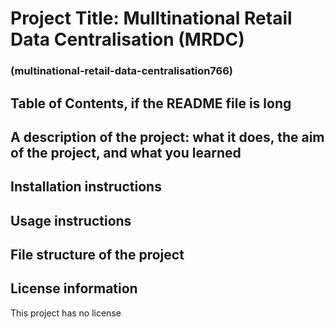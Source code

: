 # Project Title: Mulltinational Retail Data Centralisation (MRDC)
###  (multinational-retail-data-centralisation766)

## Table of Contents, if the README file is long

## A description of the project: what it does, the aim of the project, and what you learned

## Installation instructions

## Usage instructions

## File structure of the project

## License information
This project has no license